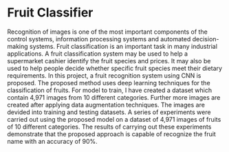 # Fruit Classifier

Recognition of images is one of the most important components of the control systems, information processing systems and automated decision-making systems. Fruit classification is an important task in many industrial applications. A fruit classification system may be used to help a supermarket cashier identify the fruit species and prices. It may also be used to help people decide whether specific fruit species meet their dietary requirements. In this project, a fruit recognition system using CNN is proposed. The proposed method uses deep learning techniques for the classification of fruits. For model to train, I have created a dataset which contain 4,971 images from 10 different categories. Further more images are created after applying data augmentation techniques. The images are devided into training and testing datasets. A series of experiments were carried out using the proposed model on a dataset of 4,971 images of fruits of 10 different categories. The results of carrying out these experiments demonstrate that the proposed approach is capable of recognize the fruit name with an accuracy of 90%.
